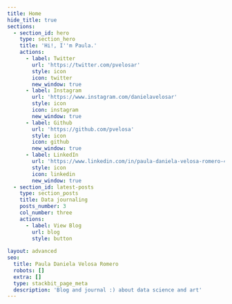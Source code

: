```yaml
---
title: Home
hide_title: true
sections:
  - section_id: hero
    type: section_hero
    title: 'Hi!, I''m Paula.'
    actions:
      - label: Twitter
        url: 'https://twitter.com/pvelosar'
        style: icon
        icon: twitter
        new_window: true
      - label: Instagram
        url: 'https://www.instagram.com/danielavelosar'
        style: icon
        icon: instagram
        new_window: true
      - label: Github
        url: 'https://github.com/pvelosa'
        style: icon
        icon: github
        new_window: true
      - label: LinkedIn
        url: 'https://www.linkedin.com/in/paula-daniela-velosa-romero-4392821ab/'
        style: icon
        icon: linkedin
        new_window: true
  - section_id: latest-posts
    type: section_posts
    title: Data journaling
    posts_number: 3
    col_number: three
    actions:
      - label: View Blog
        url: blog
        style: button
  
layout: advanced
seo:
  title: Paula Daniela Velosa Romero
  robots: []
  extra: []
  type: stackbit_page_meta
  description: 'Blog and journal :) about data science and art'
---
```

